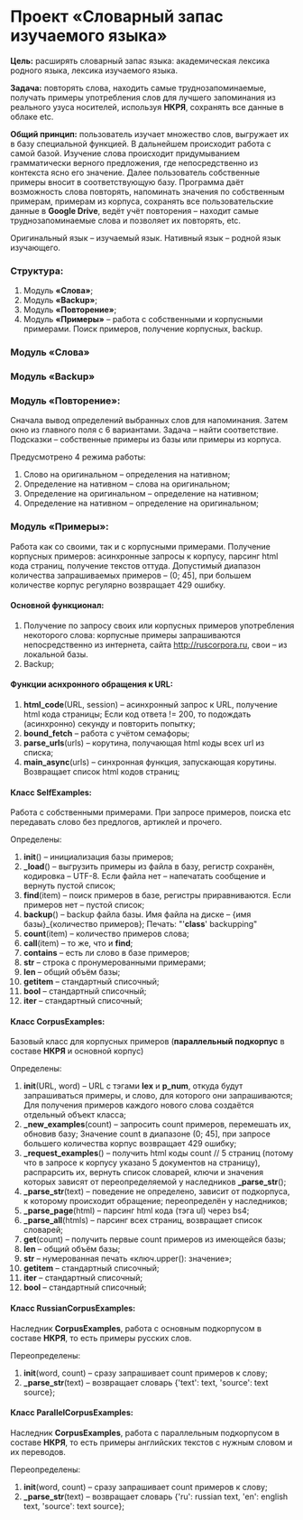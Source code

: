 # Проект «Словарный запас изучаемого языка»

**Цель:** расширять словарный запас языка: академическая лексика родного языка, лексика изучаемого языка.

**Задача:** повторять слова, находить самые труднозапоминаемые, получать примеры употребления слов для лучшего 
запоминания из реального узуса носителей, используя **НКРЯ**, сохранять все данные в облаке etc.

**Общий принцип:** пользователь изучает множество слов, выгружает их в базу специальной функцией. В дальнейшем 
происходит работа с самой базой. Изучение слова происходит придумыванием грамматически верного предложения, где 
непосредственно из контекста ясно его значение. Далее пользователь собственные примеры вносит в соответствующую базу. 
Программа даёт возможность слова повторять, напоминать значения по собственным примерам, примерам из корпуса, сохранять 
все пользовательские данные в **Google Drive**, ведёт учёт повторения – находит самые труднозапоминаемые слова и 
позволяет их повторять, etc. 

Оригинальный язык – изучаемый язык. Нативный язык – родной язык изучающего.

### Структура:
1. Модуль **«Слова»**;
2. Модуль **«Backup»**;
3. Модуль **«Повторение»**;
4. Модуль **«Примеры»** – работа с собственными и корпусными примерами. Поиск примеров, получение корпусных, backup.

### Модуль «Слова»
### Модуль «Backup»
### Модуль «Повторение»:
Сначала вывод определений выбранных слов для напоминания. Затем окно из главного поля с 6 вариантами. Задача – найти 
соответствие. 
Подсказки – собственные примеры из базы или примеры из корпуса. 

Предусмотрено 4 режима работы:
1. Слово на оригинальном – определения на нативном;
2. Определение на нативном – слова на оригинальном;
3. Определение на оригинальном – определение на нативном;
4. Определение на нативном – определение на оригинальном;

### Модуль «Примеры»:
Работа как со своими, так и с корпусными примерами. Получение корпусных примеров: асинхронные запросы к корпусу, парсинг
html кода страниц, получение текстов оттуда. Допустимый диапазон количества запрашиваемых примеров – (0; 45],
при большем количестве корпус регулярно возвращает 429 ошибку. 
 

#### Основной функционал:
1. Получение по запросу своих или корпусных примеров употребления некоторого слова: корпусные примеры запрашиваются 
непосредственно из интернета, сайта http://ruscorpora.ru, свои – из локальной базы.
2. Backup;
 
 
#### Функции аснхронного обращения к URL:
1. **html_code**(URL, session) – асинхронный запрос к URL, получение html кода страницы; Если код ответа != 200, то
подождать (асинхронно) секунду и повторить попытку;
2. **bound_fetch** – работа с учётом семафоры;
3. **parse_urls**(urls) – корутина, получающая html коды всех url из списка;
4. **main_async**(urls) – синхронная функция, запускающая корутины. Возвращает список html кодов страниц;


#### Класс SelfExamples:
Работа с собственными примерами. При запросе примеров, поиска etc передавать слово без предлогов, артиклей и прочего. 

Определены:
1. __init__() – инициализация базы примеров;
2. **_load**() – выгрузить примеры из файла в базу, регистр сохранён, кодировка – UTF-8. Если файла нет – напечатать сообщение 
и вернуть пустой список;
3. **find**(item) – поиск примеров в базе, регистры приравниваются. Если примеров нет – пустой список;
4. **backup**() – backup файла базы. Имя файла на диске – {имя базы}_{количество примеров}; Печать: "'__class__' backupping"
5. **count**(item) – количество примеров слова;
6. __call__(item) – то же, что и **find**; 
7. __contains__ – есть ли слово в базе примеров; 
8. __str__ – строка с пронумерованными примерами;
9. __len__ – общий объём базы;
10. __getitem__ – стандартный списочный;
11. __bool__ – стандартный списочный;
12. __iter__ – стандартный списочный;


#### Класс CorpusExamples:
Базовый класс для корпусных примеров (**параллельный подкорпус** в составе **НКРЯ** и основной корпус) 

Определены:
1. __init__(URL, word) – URL с тэгами **lex** и **p_num**, откуда будут запрашиваться примеры, и слово, для которого они
запрашиваются; Для получения примеров каждого нового слова создаётся отдельный объект класса; 
2. **_new_examples**(count) – запросить count примеров, перемешать их, обновив базу; Значение count в диапазоне (0; 45], 
при запросе большего количества корпус возвращает 429 ошибку; 
3. **_request_examples**() – получить html коды count // 5 страниц (потому что в запросе к корпусу указано 5 документов 
на страницу), распрарсить их, вернуть список словарей, ключи и значения которых зависят от переопределяемой у 
наследников **_parse_str**();
4. **_parse_str**(text) – поведение не определено, зависит от подкорпуса, к которому происходит обращение; переопределён 
у наследников; 
5. **_parse_page**(html) – парсинг html кода (тэга ul) через bs4; 
6. **_parse_all**(htmls) – парсинг всех страниц, возвращает список словарей; 
7. **get**(count) – получить первые count примеров из имеющейся базы;
8. __len__ – общий объём базы;
9. __str__ – нумерованная печать «ключ.upper(): значение»;
10. __getitem__ – стандартный списочный;
11. __iter__ – стандартный списочный;
12. __bool__ – стандартный списочный;


#### Класс RussianCorpusExamples:
Наследник **CorpusExamples**, работа с основным подкорпусом в составе **НКРЯ**, то есть примеры русских слов.

Переопределены:
1. __init__(word, count) – сразу запрашивает count примеров к слову;
2. **_parse_str**(text) – возвращает словарь {'text': text, 'source': text source};


#### Класс ParallelCorpusExamples:
Наследник **CorpusExamples**, работа с параллельным подкорпусом в составе **НКРЯ**, то есть примеры английских текстов 
с нужным словом и их переводов.

Переопределены:
1. __init__(word, count) – сразу запрашивает count примеров к слову;
2. **_parse_str**(text) – возвращает словарь {'ru': russian text, 'en': english text, 'source': text source};
